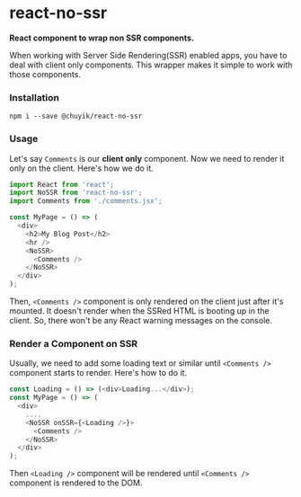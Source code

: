 # react-no-ssr

**React component to wrap non SSR components.**

When working with Server Side Rendering(SSR) enabled apps, you have to deal with client only components.
This wrapper makes it simple to work with those components.

### Installation

```
npm i --save @chuyik/react-no-ssr
```

### Usage

Let's say `Comments` is our **client only** component. Now we need to render it only on the client. Here's how we do it.

```js
import React from 'react';
import NoSSR from 'react-no-ssr';
import Comments from './comments.jsx';

const MyPage = () => (
  <div>
    <h2>My Blog Post</h2>
    <hr />
    <NoSSR>
      <Comments />
    </NoSSR>
  </div>
);
```

Then, `<Comments />` component is only rendered on the client just after it's mounted. It doesn't render when the SSRed HTML is booting up in the client. So, there won't be any React warning messages on the console.

### Render a Component on SSR

Usually, we need to add some loading text or similar until `<Comments />` component starts to render. Here's how to do it.

```js
const Loading = () => (<div>Loading...</div>);
const MyPage = () => (
  <div>
    ....
    <NoSSR onSSR={<Loading />}>
      <Comments />
    </NoSSR>
  </div>
);
```

Then `<Loading />` component will be rendered until `<Comments />` component is rendered to the DOM.
